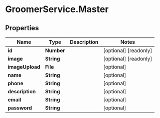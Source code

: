 # GroomerService.Master

## Properties

Name | Type | Description | Notes
------------ | ------------- | ------------- | -------------
**id** | **Number** |  | [optional] [readonly] 
**image** | **String** |  | [optional] [readonly] 
**imageUpload** | **File** |  | [optional] 
**name** | **String** |  | [optional] 
**phone** | **String** |  | [optional] 
**description** | **String** |  | [optional] 
**email** | **String** |  | [optional] 
**password** | **String** |  | [optional] 


